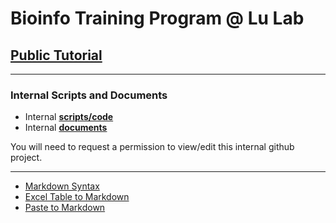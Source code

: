 # Bioinfo Training Program @ Lu Lab

## [Public Tutorial](https://www.gitbook.com/book/lulab/bioinfo-training)


---

### Internal Scripts and Documents

* Internal [**scripts/code**](https://github.com/lulab/training)
* Internal [**documents**](https://github.com/lulab/training/wiki)

You will need to request a permission to view/edit this internal github project.

---

* [Markdown Syntax](https://github.com/adam-p/markdown-here/wiki/Markdown-Cheatsheet)
* [Excel Table to Markdown](https://www.tablesgenerator.com/markdown_tables)
* [Paste to Markdown](https://euangoddard.github.io/clipboard2markdown/)
